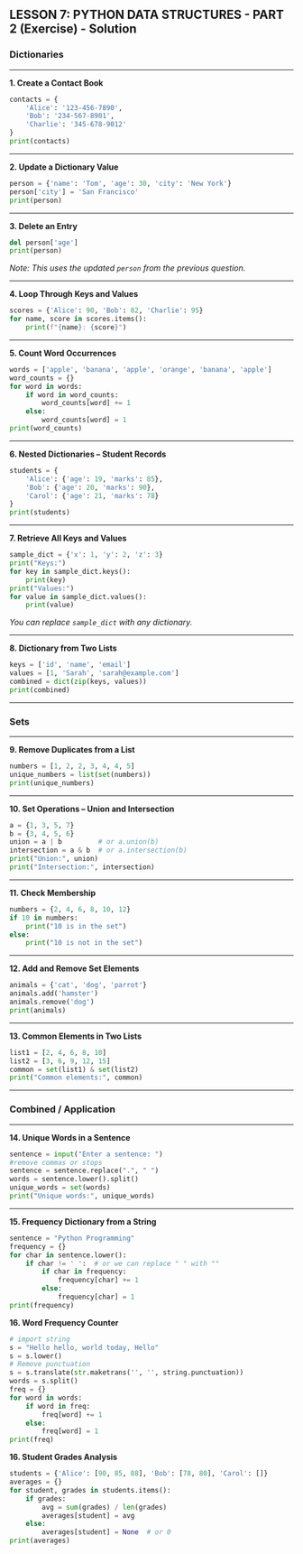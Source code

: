 ## LESSON 7: PYTHON DATA STRUCTURES - PART 2 (Exercise) - Solution

### **Dictionaries**

---

**1. Create a Contact Book**

```python
contacts = {
    'Alice': '123-456-7890',
    'Bob': '234-567-8901',
    'Charlie': '345-678-9012'
}
print(contacts)
```

---

**2. Update a Dictionary Value**

```python
person = {'name': 'Tom', 'age': 30, 'city': 'New York'}
person['city'] = 'San Francisco'
print(person)
```

---

**3. Delete an Entry**

```python
del person['age']
print(person)
```

*Note: This uses the updated `person` from the previous question.*

---

**4. Loop Through Keys and Values**

```python
scores = {'Alice': 90, 'Bob': 82, 'Charlie': 95}
for name, score in scores.items():
    print(f"{name}: {score}")
```

---

**5. Count Word Occurrences**

```python
words = ['apple', 'banana', 'apple', 'orange', 'banana', 'apple']
word_counts = {}
for word in words:
    if word in word_counts:
        word_counts[word] += 1
    else:
        word_counts[word] = 1
print(word_counts)
```

---

**6. Nested Dictionaries – Student Records**

```python
students = {
    'Alice': {'age': 19, 'marks': 85},
    'Bob': {'age': 20, 'marks': 90},
    'Carol': {'age': 21, 'marks': 78}
}
print(students)
```

---

**7. Retrieve All Keys and Values**

```python
sample_dict = {'x': 1, 'y': 2, 'z': 3}
print("Keys:")
for key in sample_dict.keys():
    print(key)
print("Values:")
for value in sample_dict.values():
    print(value)
```

*You can replace `sample_dict` with any dictionary.*

---

**8. Dictionary from Two Lists**

```python
keys = ['id', 'name', 'email']
values = [1, 'Sarah', 'sarah@example.com']
combined = dict(zip(keys, values))
print(combined)
```

---

### **Sets**

---

**9. Remove Duplicates from a List**

```python
numbers = [1, 2, 2, 3, 4, 4, 5]
unique_numbers = list(set(numbers))
print(unique_numbers)
```

---

**10. Set Operations – Union and Intersection**

```python
a = {1, 3, 5, 7}
b = {3, 4, 5, 6}
union = a | b         # or a.union(b)
intersection = a & b  # or a.intersection(b)
print("Union:", union)
print("Intersection:", intersection)
```

---

**11. Check Membership**

```python
numbers = {2, 4, 6, 8, 10, 12}
if 10 in numbers:
    print("10 is in the set")
else:
    print("10 is not in the set")
```

---

**12. Add and Remove Set Elements**

```python
animals = {'cat', 'dog', 'parrot'}
animals.add('hamster')
animals.remove('dog')
print(animals)
```

---

**13. Common Elements in Two Lists**

```python
list1 = [2, 4, 6, 8, 10]
list2 = [3, 6, 9, 12, 15]
common = set(list1) & set(list2)
print("Common elements:", common)
```

---

### **Combined / Application**

---

**14. Unique Words in a Sentence**

```python
sentence = input("Enter a sentence: ")
#remove commas or stops
sentence = sentence.replace(".", " ")
words = sentence.lower().split()
unique_words = set(words)
print("Unique words:", unique_words)
```

---

**15. Frequency Dictionary from a String**

```python
sentence = "Python Programming"
frequency = {}
for char in sentence.lower():
    if char != ' ':  # or we can replace " " with ""
        if char in frequency:
            frequency[char] += 1
        else:
            frequency[char] = 1
print(frequency)
```

**16. Word Frequency Counter**

```python
# import string
s = "Hello hello, world today, Hello"
s = s.lower()
# Remove punctuation
s = s.translate(str.maketrans('', '', string.punctuation))
words = s.split()
freq = {}
for word in words:
    if word in freq:
        freq[word] += 1
    else:
        freq[word] = 1
print(freq)
```

**16. Student Grades Analysis**

```python
students = {'Alice': [90, 85, 88], 'Bob': [78, 80], 'Carol': []}
averages = {}
for student, grades in students.items():
    if grades:
        avg = sum(grades) / len(grades)
        averages[student] = avg
    else:
        averages[student] = None  # or 0
print(averages)
```
